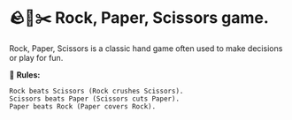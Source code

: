
# 🪨📄✂️ Rock, Paper, Scissors game.

Rock, Paper, Scissors is a classic hand game often used to make decisions or play for fun. 




📜 **Rules:**

    Rock beats Scissors (Rock crushes Scissors).
    Scissors beats Paper (Scissors cuts Paper).
    Paper beats Rock (Paper covers Rock).
